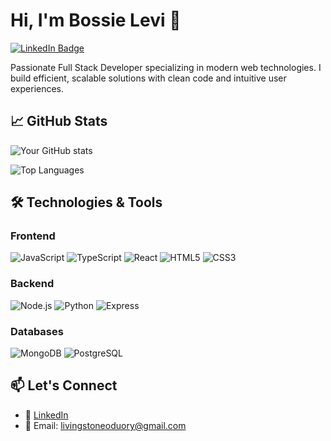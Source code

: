 # Hi, I'm Bossie Levi 👋

[![LinkedIn Badge](https://img.shields.io/badge/LinkedIn-Profile-informational?style=flat&logo=linkedin&logoColor=white&color=0D76A8)](https://www.linkedin.com/in/livingstone-otieno-bb0baa373/)

Passionate Full Stack Developer specializing in modern web technologies. I build efficient, scalable solutions with clean code and intuitive user experiences.

## 📈 GitHub Stats

![Your GitHub stats](https://github-readme-stats.vercel.app/api?username=bossy254-levi&show_icons=true&theme=radical)

![Top Languages](https://github-readme-stats.vercel.app/api/top-langs/?username=bossy254-levi&layout=compact&theme=radical)

## 🛠️ Technologies & Tools

### Frontend
![JavaScript](https://img.shields.io/badge/-JavaScript-F7DF1E?style=flat-square&logo=javascript&logoColor=black)
![TypeScript](https://img.shields.io/badge/-TypeScript-3178C6?style=flat-square&logo=typescript&logoColor=white)
![React](https://img.shields.io/badge/-React-61DAFB?style=flat-square&logo=react&logoColor=black)
![HTML5](https://img.shields.io/badge/-HTML5-E34F26?style=flat-square&logo=html5&logoColor=white)
![CSS3](https://img.shields.io/badge/-CSS3-1572B6?style=flat-square&logo=css3&logoColor=white)

### Backend
![Node.js](https://img.shields.io/badge/-Node.js-339933?style=flat-square&logo=node.js&logoColor=white)
![Python](https://img.shields.io/badge/-Python-3776AB?style=flat-square&logo=python&logoColor=white)
![Express](https://img.shields.io/badge/-Express-000000?style=flat-square&logo=express&logoColor=white)

### Databases
![MongoDB](https://img.shields.io/badge/-MongoDB-47A248?style=flat-square&logo=mongodb&logoColor=white)
![PostgreSQL](https://img.shields.io/badge/-PostgreSQL-4169E1?style=flat-square&logo=postgresql&logoColor=white)

## 📫 Let's Connect
- 💼 [LinkedIn](https://www.linkedin.com/in/livingstone-otieno-bb0baa373/)
- 📧 Email: livingstoneoduory@gmail.com
